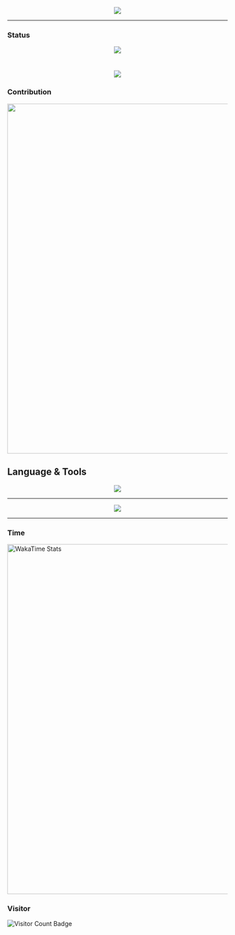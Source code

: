 
<p align="center">
  
<img src="https://capsule-render.vercel.app/api?type=waving&color=gradient&height=300&section=header&text=TECH%20OTAKU%20SAVE%20THE%20WORLD&fontSize=55&fontAlign=50&fontAlignY=30&desc=For%20a%20Better%20Life&descAlign=50&descSize=30&descAlignY=60&animation=twinkling" />

---

### Status

<div align="center">
  <img src="https://github-readme-stats.vercel.app/api?username=TanChengChuan&hide_title=true&hide_border=true&show_icons=true&line_height=21&text_color=000&icon_color=000&bg_color=0,ea6161,ffc64d,fffc4d,52fa5a&theme=graywhite" />
</div>





<h1 align="center">
  <a href="https://tanime.life">
    <img src="https://readme-typing-svg.herokuapp.com/?lines=It%27s%20MYGO%21%21%21%21%21%3BTECH%20OTAKUS%20SAVE%20THE%20WORLD%21&center=true&size=27&pause=1000" />
  </a>
</h1>

### Contribution
<img width="800" src="https://github-readme-activity-graph.vercel.app/graph?username=TanChengChuan&theme=github-compact&hide_border=true&area=true" />




## Language & Tools

<div align="center">
  <img src="https://github-readme-stats.vercel.app/api/top-langs/?username=TanChengChuan&hide_title=true&hide_border=true&layout=compact&langs_count=6&text_color=000&icon_color=fff&bg_color=0,52fa5a,4dfcff,c64dff&theme=graywhite" />
</div>

---

<p align="center">
  <a href="https://skillicons.dev">
    <img src="https://skillicons.dev/icons?i=git,linux,cpp,go" />
  </a>
</p>

---



### Time




<!-- 使用img替代embed -->
<img src="https://wakatime.com/share/@TanChengChuan/2363ae9a-a0e0-4942-8275-7e7d97d4e65f.svg" 
     alt="WakaTime Stats" 
     width="800"
     onerror="this.style.display='none'">


<!-- #### Total Code Time


<a href="https://wakatime.com/@edd67534-2613-4fa0-8eb1-4628258b98fb"><img src="https://wakatime.com/badge/user/edd67534-2613-4fa0-8eb1-4628258b98fb.svg" alt="Total time coded since Apr 10 2025" /></a> -->


### Visitor
<img src="https://img.shields.io/endpoint?url=https://raw.githubusercontent.com/TanChengChuan/TanChengChuan/main/visitor-count.json" alt="Visitor Count Badge">
